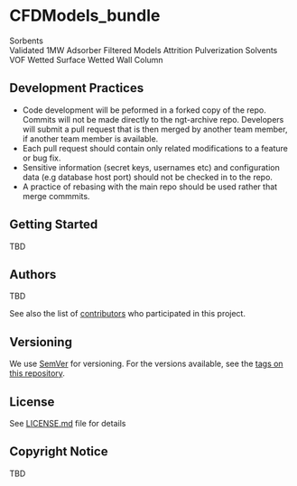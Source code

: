 # CFDModels_bundle
Sorbents	
	Validated 1MW Adsorber
	Filtered Models
	Attrition
	Pulverization
Solvents	
	VOF Wetted Surface
	Wetted Wall Column

## Development Practices

* Code development will be peformed in a forked copy of the repo. Commits will not be 
  made directly to the ngt-archive repo. Developers will submit a pull 
  request that is then merged by another team member, if another team member is available.
* Each pull request should contain only related modifications to a feature or bug fix.  
* Sensitive information (secret keys, usernames etc) and configuration data 
  (e.g database host port) should not be checked in to the repo.
* A practice of rebasing with the main repo should be used rather that merge commmits.

## Getting Started

TBD

## Authors

TBD

See also the list of [contributors](https://github.com/CCSI-Toolset/CFDModels_bundle/contributors) who participated in this project.

## Versioning

We use [SemVer](http://semver.org/) for versioning. For the versions available, 
see the [tags on this repository](https://github.com/CFDModels_bundle/tags). 

## License

See [LICENSE.md](LICENSE.md) file for details

## Copyright Notice

TBD
